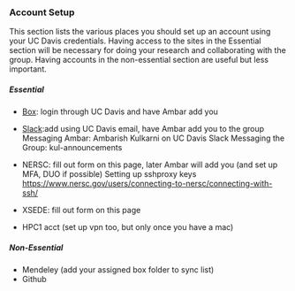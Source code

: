 
### Account Setup

This section lists the various places you should set up an account using your UC Davis credentials. Having access to the sites in the Essential section will be necessary for doing your research and collaborating with the group. Having accounts in the non-essential section are useful but less important. 

##### Essential 

- [Box](https://ucdavis.app.box.com/): login through UC Davis and have Ambar add you

- [Slack](https://slack.com/get-started#/find):add using UC Davis email, have Ambar add you to the group
    Messaging Ambar: Ambarish Kulkarni on UC Davis Slack
    Messaging the Group: kul-announcements
    
- NERSC: fill out form on this page, later Ambar will add you (and set up MFA, DUO if possible)
    Setting up sshproxy keys https://www.nersc.gov/users/connecting-to-nersc/connecting-with-ssh/
    
- XSEDE: fill out form on this page

- HPC1 acct (set up vpn too, but only once you have a mac)

##### Non-Essential

- Mendeley (add your assigned box folder to sync list)
- Github 

